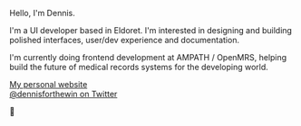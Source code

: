 Hello, I'm Dennis.

I'm a UI developer based in Eldoret. I'm interested in designing and building polished interfaces, user/dev experience and documentation.

I'm currently doing frontend development at AMPATH / OpenMRS, helping build the future of medical records systems for the developing world.

[My personal website](https://denniskigen.com)<br />
[@dennisforthewin on Twitter](https://twitter.com/denniskigen)

👊

